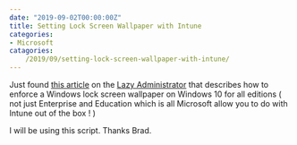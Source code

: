 ```yaml
---
date: "2019-09-02T00:00:00Z"
title: Setting Lock Screen Wallpaper with Intune
categories:
- Microsoft
catagories:
    /2019/09/setting-lock-screen-wallpaper-with-intune/
---
```

Just found 
[this article](https://www.thelazyadministrator.com/2019/08/08/set-corporate-lock-screen-wallpaper-with-intune-for-non-windows-10-enterprise-or-windows-10-education-machines/) on the 
[Lazy Administrator](https://www.thelazyadministrator.com/) that describes how to enforce a Windows lock screen wallpaper on Windows 10 for all editions ( not just Enterprise and Education which is all Microsoft allow you to do with Intune out of the box ! )

I will be using this script. Thanks Brad.

